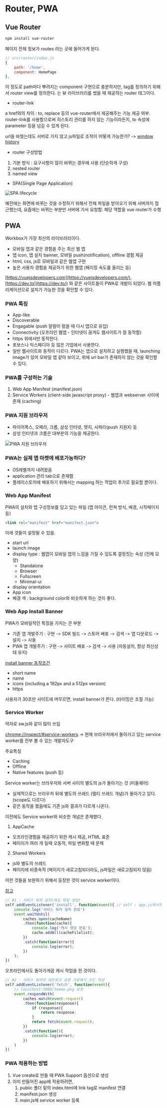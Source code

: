 # Router, PWA

## Vue Router

```sh
npm install vue-router
```

페이지 전체 정보가 routes 라는 곳에 들어가게 된다.
```js
// src/router/index.js
{
    path: '/home',
    component: HomePage 
},
```
이 정도로 path마다 뿌려지는 component 구현으로 충분하지만, tag를 정의하기 위해서 router view를 정의한다.
<router-view>는 뷰 라이브러리를 썼을 때 제공하는 router 태그이다.

- router-link

a href와의 차이 : to, replace 등의 vue-router에서 제공해주는 기능 제공 여부. router-link를 사용함으로써 히스토리 관리를 하지 않는 기능이라든지, to 속성에 parameter 등을 넘길 수 있게 된다.

url을 바꿨는데도 서버로 가지 않고 js파일로 조작이 어떻게 가능한가? -> [window history](https://developer.mozilla.org/ko/docs/Web/API/Window/history)

- router 구성방법
1. 기본 방식 : 요구사항이 많이 바뀌는 경우에 사용 (단순하게 구성)
2. nested router
3. named view


- SPA(Single Page Application)

![SPA lifecycle](https://docs.microsoft.com/en-us/archive/msdn-magazine/2013/november/images/dn463786.wasson_figure2_hires(en-us%2cmsdn.10).png)

예전에는 화면에 바뀌는 것을 수정하기 위해서 전체 파일을 받아오기 위해 서버까지 접근했는데,
요즘에는 바뀌는 부분만 서버에 가서 요청함. 해당 역할을 vue router가 수행 


## PWA

Workbox가 가장 최신의 라이브러리이다.

- 모바일 앱과 같은 경험을 주는 최신 웹 앱
- 앱 icon, 앱 설치 banner, 모바일 push(notification), offline 경험 제공
- html, css, js로 모바일과 같은 웹앱 구현
- 높은 사용자 경험을 제공하기 위한 웹앱 (페이징 속도를 올리는 등)

[https://vuejsdevelopers.com](https://vuejsdevelopers.com/), [https://dev.to](https://dev.to/) 와 같은 사이트들이 PWA로 개발이 되었다. 웹 어플리케이션으로 설치가 가능한 것을 확인할 수 있다.

### PWA 특징

- App-like
- Discoverable
- Engagable (push 알람이 왔을 때 다시 앱으로 유입)
- Connectivity (오프라인 웹앱 - 인터넷이 끊겨도 웹사이트가 잘 동작함)
- https 위에서만 동작한다.
- 포보스나 익스페디아 등 많은 기업에서 사용한다.
- 일반 웹사이트와 동작이 다르다. PWA는 앱으로 설치하고 실행했을 때, launching image가 있어 모바일 앱 같아 보이고, 위에 url bar가 존재하지 않는 것을 확인할 수 있다.

### PWA를 구성하는 기술
1. Web App Manifest (manifest.json)
2. Service Workers (client-side javascript proxy) - 웹앱과 webserver 사이에 존재 (caching)

### PWA 지원 브라우저
- 파이어폭스, 오페라, 크롬, 삼성 인터넷, 엣지, 사파리(push 지원X) 등
- 삼성 인터넷과 크롬은 대부분의 기능을 제공한다.

![PWA 지원 브라우저](https://www.christianoliveira.com/blog/wp-content/uploads/2018/06/pwa-browser-compatibility-features-700x325.jpg)

### PWA는 실제 앱 마켓에 배포가능하다?
- OS레벨까지 내려왔음
- application 관리 tab으로 존재함
- 플레이스토어에 배포하기 위해서는 mapping 하는 작업이 추가로 필요할 뿐이다.

### Web App Manifest
PWA의 설치와 앱 구성정보를 담고 있는 파일 (앱 아이콘, 런쳐 방식, 배경, 시작페이지 등)
```html
<link rel="manifest" href="manifest.json">
```
아래 것들이 설정될 수 있음.
- start url
- launch image
- display type : 웹앱이 모바일 앱의 느낌을 가질 수 있도록 결정짓는 속성 (전체 모양)
    - Standalone
    - Browser
    - Fullscreen
    - Minimal-ui
- display orientation
- App icon
- 배경 색 : background color와 비슷하게 하는 것이 좋다.

### Web App Install Banner
PWA가 모바일적인 특징을 가지는 큰 부분

- 기존 앱 개발주기 : 구현 -> SDK 빌드 -> 스토어 배포 -> 검색 -> 앱 다운로드 -> 설치 -> 사용
- PWA 앱 개발주기 : 구현 -> 사이트 배포 -> 검색 -> 사용 (자동설치, 항상 최신상태 유지)

[install banner 동작조건](https://developers.google.com/web/fundamentals/app-install-banners/native)
- short name
- name
- icons (including a 192px and a 512px version)
- https

사용자가 30초만 사이트에 머무르면, install banner가 뜬다. (타이밍은 조절 가능)


### Service Worker
약자로 sw.js와 같이 많이 쓰임

[chrome://inspect/#service-workers](chrome://inspect/#service-workers)
-> 현재 브라우저에서 돌아가고 있는 service worker를 전부 볼 수 있는 개발자도구

주요특징
- Caching
- Offline
- Native features (push 등)

Service worker는 브라우저와 서버 사이의 별도의 js가 돌아가는 것 (미들웨어) 
- 실제적으로는 브라우저 뒤에 별도의 쓰레드 (멀티 쓰레드 개념)가 돌아가고 있다. (scope도 다르다) 
- 같은 동작을 했음에도 기존 js와 결과가 다르게 나온다. 

이전에도 Service worker와 비슷한 개념은 존재했다.
1. AppCache
- 오프라인경험을 제공하기 위한 캐시 제공, HTML 표준
- 페이지가 여러 개 일때 오동작, 파일 변화할 때 문제
2. Shared Workers
- js와 별도의 쓰레드
- 페이지에 비종속적 (페이지가 새로고침되더라도, js파일은 새로고침되지 않음)

이런 것들을 보완하기 위해서 등장한 것이 service worker이다.

[참고](https://developer.mozilla.org/ko/docs/Web/API/Cache)

```js
// #1 - 서비스 워커 설치(캐싱 파일 생성)
self.addEventListener('install', function(event){ // self : app.js에서의 window와 동일 - 바로 window 객체에 접근할 수 없기 때문에 사용
    console.log('서비스 워커 설치 완료')
    event.waitUntil(
        caches.open(cacheName)
        .then(function(cache){
            console.log('캐시 생성 완료');
            cache.addAll(cacheFilelist);
        })
        .catch(function(error){
            console.log(error);
        })
    );
})
```
오프라인에서도 돌아가게끔 캐시 작업을 한 것이다.
```js
// #2 - 서비스 워커의 네트워크 요청 가로채기 코드 작성
self.addEventListener('fetch', function(event){
    // localhost:5000/teemo.png 요청
    event.respondWith(
        caches.match(event.request)
        .then(function(response){
            if (response){
                return response;
            }
            return fetch(event.request);
        })
        .catch(function(){
            console.log(error);
        })
    )
})
```

### PWA 적용하는 방법
1. Vue create로 만들 때 PWA Support 옵션으로 생성
2. 이미 만들어진 app에 적용하려면, 
    1. public 폴더 밑의 index.html에 link tag로 manifest 연결
    2. manifest.json 생성
    3. main.js에 service worker 등록